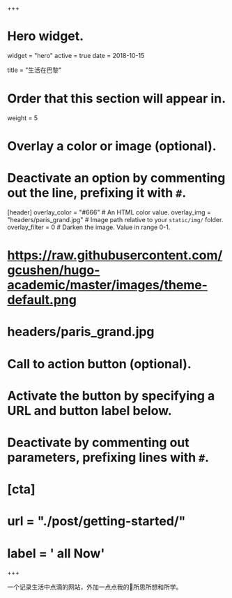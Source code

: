 +++
# Hero widget.
widget = "hero"
active = true
date = 2018-10-15

title = "生活在巴黎"

# Order that this section will appear in.
weight = 5

# Overlay a color or image (optional).
#   Deactivate an option by commenting out the line, prefixing it with `#`.
[header]
  overlay_color = "#666"  # An HTML color value.
  overlay_img = "headers/paris_grand.jpg"  # Image path relative to your `static/img/` folder.
  overlay_filter = 0  # Darken the image. Value in range 0-1.

# https://raw.githubusercontent.com/gcushen/hugo-academic/master/images/theme-default.png
# headers/paris_grand.jpg


# Call to action button (optional).
#   Activate the button by specifying a URL and button label below.
#   Deactivate by commenting out parameters, prefixing lines with `#`.
# [cta]
#  url = "./post/getting-started/"
#  label = '<i class="fa fa-download"></i> all Now'
+++

一个记录生活中点滴的网站，外加一点点我的所思所想和所学。
